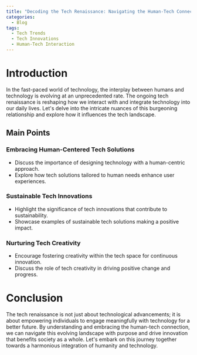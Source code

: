 ```yaml
---
title: "Decoding the Tech Renaissance: Navigating the Human-Tech Connection"
categories:
  - Blog
tags:
  - Tech Trends
  - Tech Innovations
  - Human-Tech Interaction
---
```


# Introduction
In the fast-paced world of technology, the interplay between humans and technology is evolving at an unprecedented rate. The ongoing tech renaissance is reshaping how we interact with and integrate technology into our daily lives. Let's delve into the intricate nuances of this burgeoning relationship and explore how it influences the tech landscape.

## Main Points
### Embracing Human-Centered Tech Solutions
- Discuss the importance of designing technology with a human-centric approach.
- Explore how tech solutions tailored to human needs enhance user experiences.

### Sustainable Tech Innovations
- Highlight the significance of tech innovations that contribute to sustainability.
- Showcase examples of sustainable tech solutions making a positive impact.

### Nurturing Tech Creativity
- Encourage fostering creativity within the tech space for continuous innovation.
- Discuss the role of tech creativity in driving positive change and progress.

# Conclusion
The tech renaissance is not just about technological advancements; it is about empowering individuals to engage meaningfully with technology for a better future. By understanding and embracing the human-tech connection, we can navigate this evolving landscape with purpose and drive innovation that benefits society as a whole. Let's embark on this journey together towards a harmonious integration of humanity and technology.